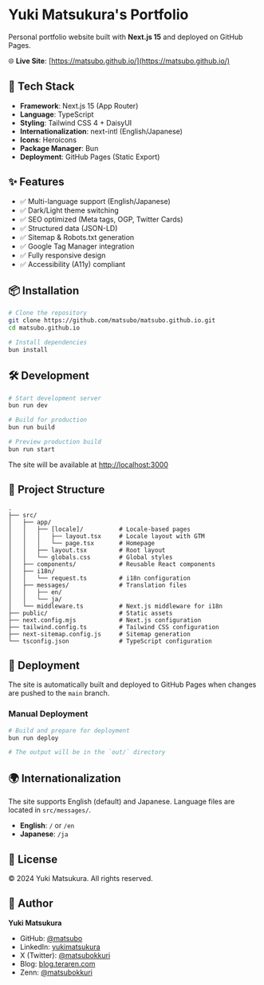 # Yuki Matsukura's Portfolio

Personal portfolio website built with **Next.js 15** and deployed on GitHub Pages.

🌐 **Live Site**: [https://matsubo.github.io/](https://matsubo.github.io/)

## 🚀 Tech Stack

- **Framework**: Next.js 15 (App Router)
- **Language**: TypeScript
- **Styling**: Tailwind CSS 4 + DaisyUI
- **Internationalization**: next-intl (English/Japanese)
- **Icons**: Heroicons
- **Package Manager**: Bun
- **Deployment**: GitHub Pages (Static Export)

## ✨ Features

- ✅ Multi-language support (English/Japanese)
- ✅ Dark/Light theme switching
- ✅ SEO optimized (Meta tags, OGP, Twitter Cards)
- ✅ Structured data (JSON-LD)
- ✅ Sitemap & Robots.txt generation
- ✅ Google Tag Manager integration
- ✅ Fully responsive design
- ✅ Accessibility (A11y) compliant

## 📦 Installation

```bash
# Clone the repository
git clone https://github.com/matsubo/matsubo.github.io.git
cd matsubo.github.io

# Install dependencies
bun install
```

## 🛠️ Development

```bash
# Start development server
bun run dev

# Build for production
bun run build

# Preview production build
bun run start
```

The site will be available at [http://localhost:3000](http://localhost:3000)

## 📁 Project Structure

```
.
├── src/
│   ├── app/
│   │   ├── [locale]/          # Locale-based pages
│   │   │   ├── layout.tsx     # Locale layout with GTM
│   │   │   └── page.tsx       # Homepage
│   │   ├── layout.tsx         # Root layout
│   │   └── globals.css        # Global styles
│   ├── components/            # Reusable React components
│   ├── i18n/
│   │   └── request.ts         # i18n configuration
│   ├── messages/              # Translation files
│   │   ├── en/
│   │   └── ja/
│   └── middleware.ts          # Next.js middleware for i18n
├── public/                    # Static assets
├── next.config.mjs            # Next.js configuration
├── tailwind.config.ts         # Tailwind CSS configuration
├── next-sitemap.config.js     # Sitemap generation
└── tsconfig.json              # TypeScript configuration
```

## 🚀 Deployment

The site is automatically built and deployed to GitHub Pages when changes are pushed to the `main` branch.

### Manual Deployment

```bash
# Build and prepare for deployment
bun run deploy

# The output will be in the `out/` directory
```

## 🌍 Internationalization

The site supports English (default) and Japanese. Language files are located in `src/messages/`.

- **English**: `/` or `/en`
- **Japanese**: `/ja`

## 📝 License

© 2024 Yuki Matsukura. All rights reserved.

## 👤 Author

**Yuki Matsukura**
- GitHub: [@matsubo](https://github.com/matsubo)
- LinkedIn: [yukimatsukura](https://www.linkedin.com/in/yukimatsukura/)
- X (Twitter): [@matsubokkuri](https://x.com/matsubokkuri)
- Blog: [blog.teraren.com](https://blog.teraren.com/)
- Zenn: [@matsubokkuri](https://zenn.dev/matsubokkuri)
